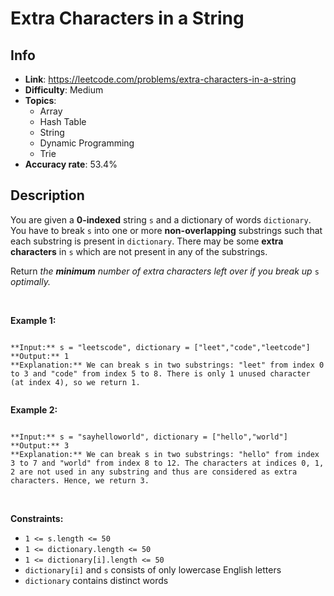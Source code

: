 # Extra Characters in a String

## Info  
- **Link**: https://leetcode.com/problems/extra-characters-in-a-string
- **Difficulty**: Medium  
- **Topics**:   
    - Array
    - Hash Table
    - String
    - Dynamic Programming
    - Trie
- **Accuracy rate**: 53.4%  

## Description  
    
You are given a **0-indexed** string `s` and a dictionary of words `dictionary`. You have to break `s` into one or more **non-overlapping** substrings such that each substring is present in `dictionary`. There may be some **extra characters** in `s` which are not present in any of the substrings.


Return *the **minimum** number of extra characters left over if you break up* `s` *optimally.*


 


**Example 1:**



```

**Input:** s = "leetscode", dictionary = ["leet","code","leetcode"]
**Output:** 1
**Explanation:** We can break s in two substrings: "leet" from index 0 to 3 and "code" from index 5 to 8. There is only 1 unused character (at index 4), so we return 1.


```

**Example 2:**



```

**Input:** s = "sayhelloworld", dictionary = ["hello","world"]
**Output:** 3
**Explanation:** We can break s in two substrings: "hello" from index 3 to 7 and "world" from index 8 to 12. The characters at indices 0, 1, 2 are not used in any substring and thus are considered as extra characters. Hence, we return 3.

```

 


**Constraints:**


* `1 <= s.length <= 50`
* `1 <= dictionary.length <= 50`
* `1 <= dictionary[i].length <= 50`
* `dictionary[i]` and `s` consists of only lowercase English letters
* `dictionary` contains distinct words


  
    